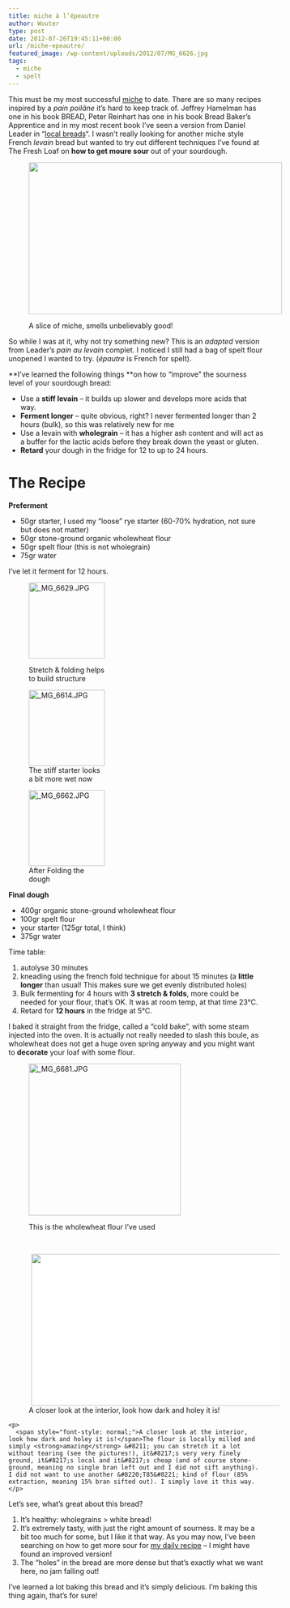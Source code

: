 ```yaml
---
title: miche à l’épeautre
author: Wouter
type: post
date: 2012-07-26T19:45:11+00:00
url: /miche-epeautre/
featured_image: /wp-content/uploads/2012/07/MG_6626.jpg
tags:
  - miche
  - spelt
---
```

This must be my most successful [miche][1] to date. There are so many recipes inspired by a _pain poilâne_ it&#8217;s hard to keep track of. Jeffrey Hamelman has one in his book BREAD, Peter Reinhart has one in his book Bread Baker&#8217;s Apprentice and in my most recent book I&#8217;ve seen a version from Daniel Leader in &#8220;[local breads][2]&#8220;. I wasn&#8217;t really looking for another miche style French _levain_ bread but wanted to try out different techniques I&#8217;ve found at The Fresh Loaf on **how to get moure sour** out of your sourdough.<figure id="attachment_345" style="width: 500px" class="wp-caption alignleft">

[<img class=" wp-image-345 " title="A slice of miche, smells unbelievably good!" src="https://redzuurdesem.be/wp-content/uploads/2012/07/MG_6626-300x200.jpg" alt="" width="500" height="300" />][3]<figcaption class="wp-caption-text">A slice of miche, smells unbelievably good!</figcaption></figure> 

So while I was at it, why not try something new? This is an _adapted_ version from Leader&#8217;s _pain au levain_ complet. I noticed I still had a bag of spelt flour unopened I wanted to try. (_épautre_ is French for spelt).

**I&#8217;ve learned the following things **on how to &#8220;improve&#8221; the sourness level of your sourdough bread:

  * Use a **stiff levain** &#8211; it builds up slower and develops more acids that way.
  * **Ferment longer** &#8211; quite obvious, right? I never fermented longer than 2 hours (bulk), so this was relatively new for me
  * Use a levain with **wholegrain** &#8211; it has a higher ash content and will act as a buffer for the lactic acids before they break down the yeast or gluten.
  * **Retard** your dough in the fridge for 12 to up to 24 hours.

# The Recipe

**Preferment**

  * 50gr starter, I used my &#8220;loose&#8221; rye starter (60-70% hydration, not sure but does not matter)
  * 50gr stone-ground organic wholewheat flour
  * 50gr spelt flour (this is not wholegrain)
  * 75gr water

<div>
  I&#8217;ve let it ferment for 12 hours.
</div>

<div>
</div><figure style="width: 150px" class="wp-caption alignleft">

<a href="http://lh5.ggpht.com/-arvEocdkjhI/UBGX2W_yMjI/AAAAAAAAGaY/oHYs069juVE/s1024/_MG_6629.JPG"><img title="_MG_6629.JPG" src="http://lh5.ggpht.com/-arvEocdkjhI/UBGX2W_yMjI/AAAAAAAAGaY/oHYs069juVE/s150-c/_MG_6629.JPG" alt="_MG_6629.JPG" width="150" height="150" /></a><figcaption class="wp-caption-text">Stretch & folding helps to build structure</figcaption></figure> <figure style="width: 150px" class="wp-caption alignleft"><a href="http://lh3.ggpht.com/-uq4ZJEu32sw/UBGX0TGYbHI/AAAAAAAAGaI/P0RP-DkOI8E/s1024/_MG_6614.JPG"><img title="_MG_6614.JPG" src="http://lh3.ggpht.com/-uq4ZJEu32sw/UBGX0TGYbHI/AAAAAAAAGaI/P0RP-DkOI8E/s150-c/_MG_6614.JPG" alt="_MG_6614.JPG" width="150" height="150" /></a><figcaption class="wp-caption-text">The stiff starter looks a bit more wet now</figcaption></figure> <figure style="width: 150px" class="wp-caption alignleft"><a href="http://lh3.ggpht.com/-TV-7M5uiExI/UBGX3bxs3kI/AAAAAAAAGag/XYKP81A8H38/s1024/_MG_6662.JPG"><img title="_MG_6662.JPG" src="http://lh3.ggpht.com/-TV-7M5uiExI/UBGX3bxs3kI/AAAAAAAAGag/XYKP81A8H38/s150-c/_MG_6662.JPG" alt="_MG_6662.JPG" width="150" height="150" /></a><figcaption class="wp-caption-text">After Folding the dough</figcaption></figure> 

<div style="clear: both;">
  <strong>Final dough</strong>
</div>

<div style="clear: both;">
</div>

<div style="clear: both;">
  <ul>
    <li>
      400gr organic stone-ground wholewheat flour
    </li>
    <li>
      100gr spelt flour
    </li>
    <li>
      your starter (125gr total, I think)
    </li>
    <li>
      375gr water
    </li>
  </ul>
  
  <p>
    Time table:
  </p>
  
  <ol>
    <li>
      autolyse 30 minutes
    </li>
    <li>
      kneading using the french fold technique for about 15 minutes (a <strong>little longer</strong> than usual! This makes sure we get evenly distributed holes)
    </li>
    <li>
      Bulk fermenting for 4 hours with <strong>3 stretch & folds</strong>, more could be needed for your flour, that&#8217;s OK. It was at room temp, at that time 23°C.
    </li>
    <li>
      Retard for <strong>12 hours</strong> in the fridge at 5°C.
    </li>
  </ol>
  
  <p>
    I baked it straight from the fridge, called a &#8220;cold bake&#8221;, with some steam injected into the oven. It is actually not really needed to slash this boule, as wholewheat does not get a huge oven spring anyway and you might want to <strong>decorate</strong> your loaf with some flour.
  </p><figure style="width: 300px" class="wp-caption aligncenter">
  
  <a title="_MG_6681.JPG" href="http://lh4.ggpht.com/-F91qjp0eWL4/UBGX46-PSTI/AAAAAAAAGao/FGtZHv6fREM/s1024/_MG_6681.JPG"><img title="_MG_6681.JPG" src="http://lh4.ggpht.com/-F91qjp0eWL4/UBGX46-PSTI/AAAAAAAAGao/FGtZHv6fREM/s300-c/_MG_6681.JPG" alt="_MG_6681.JPG" width="300" height="300" /></a><figcaption class="wp-caption-text">This is the wholewheat flour I&#8217;ve used</figcaption></figure> 
  
  <p>
    &nbsp;
  </p>
  
  <div style="clear: both;">
    <figure id="attachment_352" style="width: 500px" class="wp-caption alignright"><a style="text-decoration: underline;" href="https://redzuurdesem.be/wp-content/uploads/2012/07/MG_6624.jpg"><img class="wp-image-352 " style="border-width: 0px; border-style: none; padding: 0px; margin: 5px auto 0px !important; -webkit-user-drag: none; max-width: 98%; display: block; background-color: #ffffff;" title="_MG_6624" src="https://redzuurdesem.be/wp-content/uploads/2012/07/MG_6624-300x200.jpg" alt="" width="500" height="300" /></a><figcaption class="wp-caption-text">A closer look at the interior, look how dark and holey it is!</figcaption></figure> 
    
    <p>
      <span style="font-style: normal;">A closer look at the interior, look how dark and holey it is!</span>The flour is locally milled and simply <strong>amazing</strong> &#8211; you can stretch it a lot without tearing (see the pictures!), it&#8217;s very very finely ground, it&#8217;s local and it&#8217;s cheap (and of course stone-ground, meaning no single bran left out and I did not sift anything). I did not want to use another &#8220;T85&#8221; kind of flour (85% extraction, meaning 15% bran sifted out). I simply love it this way.
    </p>
  </div>
  
  <div style="clear: both;">
    Let&#8217;s see, what&#8217;s great about this bread?
  </div>
</div>

<div style="clear: both;">
</div>

<div style="clear: both;">
  <ol>
    <li>
      It&#8217;s healthy: wholegrains > white bread!
    </li>
    <li>
      It&#8217;s extremely tasty, with just the right amount of sourness. It may be a bit too much for some, but I like it that way. As you may now, I&#8217;ve been searching on how to get more sour for <a title="Baking your daily bread" href="https://redzuurdesem.be/baking-your-daily-bread/">my daily recipe</a> &#8211; I might have found an improved version!
    </li>
    <li>
      The &#8220;holes&#8221; in the bread are more dense but that&#8217;s exactly what we want here, no jam falling out!
    </li>
  </ol>
  
  <p>
    I&#8217;ve learned a lot baking this bread and it&#8217;s simply delicious. I&#8217;m baking this thing again, that&#8217;s for sure!
  </p>
</div>

 [1]: https://redzuurdesem.be/baking-a-miche/ "baking a miche"
 [2]: http://www.amazon.co.uk/Local-Breads-Sourdough-Recipes-Europes/dp/0393050556/ref=sr_1_1?ie=UTF8&qid=1343330492&sr=8-1
 [3]: https://redzuurdesem.be/wp-content/uploads/2012/07/MG_6626.jpg
 [4]: http://lh5.ggpht.com/-arvEocdkjhI/UBGX2W_yMjI/AAAAAAAAGaY/oHYs069juVE/s1024/_MG_6629.JPG "_MG_6629.JPG"
 [5]: http://lh3.ggpht.com/-uq4ZJEu32sw/UBGX0TGYbHI/AAAAAAAAGaI/P0RP-DkOI8E/s1024/_MG_6614.JPG "_MG_6614.JPG"
 [6]: http://lh3.ggpht.com/-TV-7M5uiExI/UBGX3bxs3kI/AAAAAAAAGag/XYKP81A8H38/s1024/_MG_6662.JPG "_MG_6662.JPG"